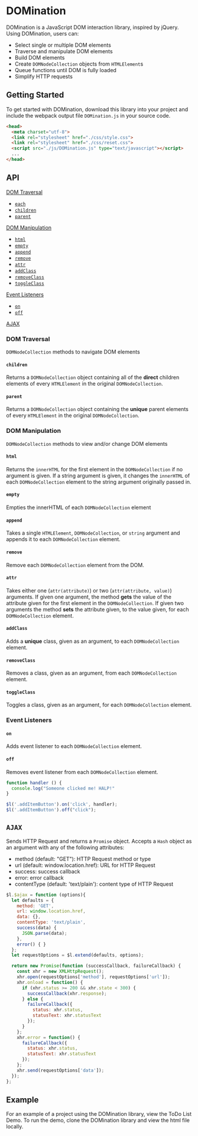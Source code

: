 # DOMination

DOMination is a JavaScript DOM interaction library, inspired by jQuery.  Using DOMination, users can:
  * Select single or multiple DOM elements
  * Traverse and manipulate DOM elements
  * Build DOM elements
  * Create `DOMNodeCollection` objects from `HTMLElement`s
  * Queue functions until DOM is fully loaded
  * Simplify HTTP requests

## Getting Started

To get started with DOMination, download this library into your project and include the webpack output file `DOMination.js` in your source code.

```html
<head>
  <meta charset="utf-8">
  <link rel="stylesheet" href="./css/style.css">
  <link rel="stylesheet" href="./css/reset.css">
  <script src="./js/DOMination.js" type="text/javascript"></script>
  ...
</head>
```

## API

[DOM Traversal](#dom-traversal)  
  * [`each`](#each)  
  * [`children`](#children)  
  * [`parent`](#parent)  

[DOM Manipulation](#dom-manipulation)  
  * [`html`](#html)  
  * [`empty`](#empty)  
  * [`append`](#append)  
  * [`remove`](#remove)  
  * [`attr`](#attr)  
  * [`addClass`](#addclass)  
  * [`removeClass`](#removeclass)  
  * [`toggleClass`](#toggleclass)  

[Event Listeners](#event-listeners)  
  * [`on`](#on)  
  * [`off`](#off)  

[AJAX](#ajax)  


### DOM Traversal

`DOMNodeCollection` methods to navigate DOM elements

#### `children`
Returns a `DOMNodeCollection` object containing all of the **direct** children elements of every `HTMLElement` in the original `DOMNodeCollection`.

#### `parent`
Returns a `DOMNodeCollection` object containing the **unique** parent elements of every `HTMLElement` in the original `DOMNodeCollection`.  

### DOM Manipulation
`DOMNodeCollection` methods to view and/or change DOM elements

#### `html`
Returns the `innerHTML` for the first element in the `DOMNodeCollection` if no argument is given.  If a string argument is given, it changes the `innerHTML` of each `DOMNodeCollection` element to the string argument originally passed in.

#### `empty`
Empties the innerHTML of each `DOMNodeCollection` element

#### `append`
Takes a single `HTMLElement`, `DOMNodeCollection`, or `string` argument and appends it to each `DOMNodeCollection` element.

#### `remove`
Remove each `DOMNodeCollection` element from the DOM.

#### `attr`
Takes either one (`attr(attribute)`) or two (`attr(attribute, value)`) arguments.  If given one argument, the method **gets** the value of the attribute given for the first element in the `DOMNodeCollection`.  If given two arguments the method **sets** the attribute given, to the value given, for each `DOMNodeCollection` element.

#### `addClass`
Adds a **unique** class, given as an argument, to each `DOMNodeCollection` element.

#### `removeClass`
Removes a class, given as an argument, from each `DOMNodeCollection` element.

#### `toggleClass`
Toggles a class, given as an argument, for each `DOMNodeCollection` element.

### Event Listeners

#### `on`
Adds event listener to each `DOMNodeCollection` element.


#### `off`
Removes event listener from each `DOMNodeCollection` element.

```javascript
function handler () {
  console.log("Someone clicked me! HALP!"
}

$l('.addItemButton').on('click', handler);
$l('.addItemButton').off("click");
```

## `AJAX`

Sends HTTP Request and returns a `Promise` object.  Accepts a `Hash` object as an argument with any of the following attributes:
  * method (default: "GET"): HTTP Request method or type
  * url (default: window.location.href): URL for HTTP Request
  * success: success callback
  * error: error callback
  * contentType (default: 'text/plain'): content type of HTTP Request

```javascript
$l.$ajax = function (options){
  let defaults = {
    method: 'GET',
    url: window.location.href,
    data: {},
    contentType: 'text/plain',
    success(data) {
      JSON.parse(data);
    },
    error() { }
  };
  let requestOptions = $l.extend(defaults, options);

  return new Promise(function (successCallback, failureCallback) {
    const xhr = new XMLHttpRequest();
    xhr.open(requestOptions['method'], requestOptions['url']);
    xhr.onload = function() {
      if (xhr.status >= 200 && xhr.state < 300) {
        successCallback(xhr.response);
      } else {
        failureCallback({
          status: xhr.status,
          statusText: xhr.statusText
        });
      }
    };
    xhr.error = function() {
      failureCallback({
        status: xhr.status,
        statusText: xhr.statusText
      });
    };
    xhr.send(requestOptions['data']);
  });
};
```

## Example

For an example of a project using the DOMination library, view the ToDo List Demo.  To run the demo, clone the DOMination library and view the html file locally.

